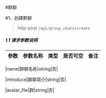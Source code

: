 #群聊

#1、创建群聊

> http-post ```/api/group_chats/create```
##### 1.1 请求参数说明
|参数|参数名称|类型|是否可空|备注
|---|---|---|---|---|

|name|群聊名称|string|否|

|introduce|群聊简介|string|否|

|avatar_file|群|string|否|